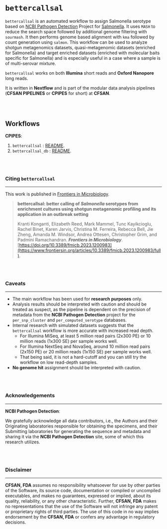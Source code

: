 # `bettercallsal`

`bettercallsal` is an automated workflow to assign Salmonella serotype based on [NCBI Pathogen Detection](https://www.ncbi.nlm.nih.gov/pathogens) Project for [Salmonella](https://www.ncbi.nlm.nih.gov/pathogens/isolates/#taxgroup_name:%22Salmonella%20enterica%22). It uses `MASH` to reduce the search space followed by additional genome filtering with `sourmash`. It then performs genome based alignment with `kma` followed by count generation using `salmon`. This workflow can be used to analyze shotgun metagenomics datasets, quasi-metagenomic datasets (enriched for Salmonella) and target enriched datasets (enriched with molecular baits specific for Salmonella) and is especially useful in a case where a sample is of multi-serovar mixture.

`bettercallsal` works on both **Illumina** short reads and **Oxford Nanopore** long reads.

It is written in **Nextflow** and is part of the modular data analysis pipelines (**CFSAN PIPELINES** or **CPIPES** for short) at **CFSAN**.

\
&nbsp;

## Workflows

**CPIPES**:

 1. `bettercallsal`       : [README](./readme/bettercallsal.md).
 2. `bettercallsal_db`    : [README](./readme/bettercallsal_db.md).

\
&nbsp;

### Citing `bettercallsal`

---
This work is published in [Frontiers in Microbiology](https://www.frontiersin.org/articles/10.3389/fmicb.2023.1200983/full).

>
>**bettercallsal: better calling of _Salmonella_ serotypes from enrichment cultures using shotgun metagenomic profiling and its application in an outbreak setting**
>
>Kranti Konganti, Elizabeth Reed, Mark Mammel, Tunc Kayikcioglu, Rachel Binet, Karen Jarvis, Christina M. Ferreira, Rebecca Bell, Jie Zheng, Amanda M. Windsor, Andrea Ottesen, Christopher Grim, and Padmini Ramachandran. _**Frontiers in Microbiology**_. [https://doi.org/10.3389/fmicb.2023.1200983](https://www.frontiersin.org/articles/10.3389/fmicb.2023.1200983/full).
>

\
&nbsp;

### Caveats

---

- The main workflow has been used for **research purposes** only.
- Analysis results should be interpreted with caution and should be treated as suspect, as the pipeline is dependent on the precision of metadata from the **NCBI Pathogen Detection** project for the `per_snp_cluster` and `per_computed_serotype` databases.
- Internal research with simulated datasets suggests that the `bettercallsal` workflow is more accurate with increased read depth.
  - For Illumina MiSeq, at least 5 million read pairs (2x300 PE) or 10 million reads (1x300 SE) per sample works well.
  - For Illumina NextSeq and NovaSeq, around 10 million read pairs (2x150 PE) or 20 million reads (1x150 SE) per sample works well.
  - That being said, it is not a hard-cutoff and you can still try the workflow on low read-depth samples.
- **No genome hit** assignment should be interpreted with caution.

\
&nbsp;

### Acknowledgements

---
**NCBI Pathogen Detection**:

We gratefully acknowledge all data contributors, i.e., the Authors and their Originating laboratories responsible for obtaining the specimens, and their Submitting laboratories for generating the sequence and metadata and sharing it via the **NCBI Pathogen Detection** site, some of which this research utilizes.

\
&nbsp;

### Disclaimer

---
**CFSAN, FDA** assumes no responsibility whatsoever for use by other parties of the Software, its source code, documentation or compiled or uncompiled executables, and makes no guarantees, expressed or implied, about its quality, reliability, or any other characteristic. Further, **CFSAN, FDA** makes no representations that the use of the Software will not infringe any patent or proprietary rights of third parties. The use of this code in no way implies endorsement by the **CFSAN, FDA** or confers any advantage in regulatory decisions.
